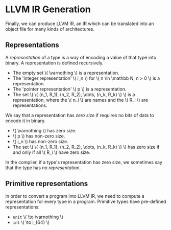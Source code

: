 # LLVM IR Generation

Finally, we can produce LLVM IR, an IR which can be translated into an object file for many kinds of architectures.

## Representations

A _representation_ of a type is a way of encoding a value of that type into binary. A representation is defined recursively.

- The empty set \\( \varnothing \\) is a representation.
- The 'integer representation' \\( i_n \\) for \\( n \in \mathbb N, n > 0 \\) is a representation.
- The 'pointer representation' \\( p \\) is a representation.
- The set \\( \\{ (n_1, R_1), (n_2, R_2), \dots, (n_k, R_k) \\} \\) is a representation, where the \\( n_i \\) are names and the \\( R_i \\) are representations.

We say that a representation has _zero size_ if requires no bits of data to encode it in binary.

- \\( \varnothing \\) has zero size.
- \\( p \\) has non-zero size.
- \\( i_n \\) has non-zero size.
- The set \\( \\{ (n_1, R_1), (n_2, R_2), \dots, (n_k, R_k) \\} \\) has zero size if and only if all \\( R_i \\) have zero size.

In the compiler, if a type's representation has zero size, we sometimes say that the type has _no representation_.

## Primitive representations

In order to convert a program into LLVM IR, we need to compute a representation for every type in a program. Primitive types have pre-defined representations:

- `unit` \\( \to \varnothing \\)
- `int` \\( \to i_{64} \\)
